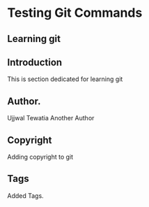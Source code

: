 # Testing Git Commands
## Learning git
## Introduction
This is section dedicated for learning git
## Author.
Ujjwal Tewatia
Another Author
## Copyright
Adding copyright to git
## Tags
Added Tags.
